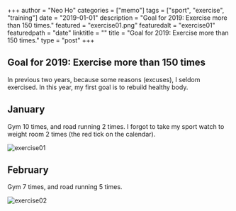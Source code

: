 +++
author = "Neo Ho"
categories = ["memo"]
tags = ["sport", "exercise", "training"]
date = "2019-01-01"
description = "Goal for 2019: Exercise more than 150 times."
featured = "exercise01.png"
featuredalt = "exercise01"
featuredpath = "date"
linktitle = ""
title = "Goal for 2019: Exercise more than 150 times."
type = "post"
+++

## Goal for 2019: Exercise more than 150 times

In previous two years, because some reasons (excuses), I seldom exercised.
In this year, my first goal is to rebuild healthy body.

## January

Gym 10 times, and road running 2 times. I forgot to take my sport watch to weight room 2 times (the red tick on the calendar).

![exercise01](/img/2019/01/exercise01.PNG)

## February

Gym 7 times, and road running 5 times.

![exercise02](/img/2019/01/exercise02.PNG)